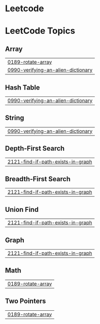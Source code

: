 # Leetcode
<!---LeetCode Topics Start-->
# LeetCode Topics
## Array
|  |
| ------- |
| [0189-rotate-array](https://github.com/prasadnakhate1705/Leetcode/tree/master/0189-rotate-array) |
| [0990-verifying-an-alien-dictionary](https://github.com/prasadnakhate1705/Leetcode/tree/master/0990-verifying-an-alien-dictionary) |
## Hash Table
|  |
| ------- |
| [0990-verifying-an-alien-dictionary](https://github.com/prasadnakhate1705/Leetcode/tree/master/0990-verifying-an-alien-dictionary) |
## String
|  |
| ------- |
| [0990-verifying-an-alien-dictionary](https://github.com/prasadnakhate1705/Leetcode/tree/master/0990-verifying-an-alien-dictionary) |
## Depth-First Search
|  |
| ------- |
| [2121-find-if-path-exists-in-graph](https://github.com/prasadnakhate1705/Leetcode/tree/master/2121-find-if-path-exists-in-graph) |
## Breadth-First Search
|  |
| ------- |
| [2121-find-if-path-exists-in-graph](https://github.com/prasadnakhate1705/Leetcode/tree/master/2121-find-if-path-exists-in-graph) |
## Union Find
|  |
| ------- |
| [2121-find-if-path-exists-in-graph](https://github.com/prasadnakhate1705/Leetcode/tree/master/2121-find-if-path-exists-in-graph) |
## Graph
|  |
| ------- |
| [2121-find-if-path-exists-in-graph](https://github.com/prasadnakhate1705/Leetcode/tree/master/2121-find-if-path-exists-in-graph) |
## Math
|  |
| ------- |
| [0189-rotate-array](https://github.com/prasadnakhate1705/Leetcode/tree/master/0189-rotate-array) |
## Two Pointers
|  |
| ------- |
| [0189-rotate-array](https://github.com/prasadnakhate1705/Leetcode/tree/master/0189-rotate-array) |
<!---LeetCode Topics End-->